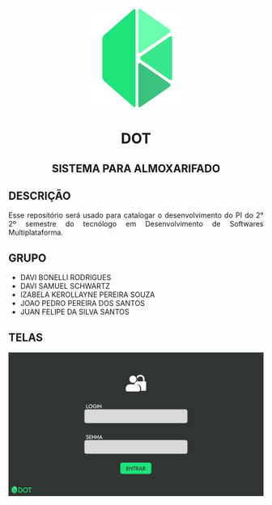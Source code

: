 <div align="center">
  <img src="./imagens/logo.png" alt="DOT logo" width="200"/>
  <h1>DOT</h1>
  <h2>SISTEMA PARA ALMOXARIFADO</h2>
</div>

<h2>DESCRIÇÃO</h2>
<p align="justify">Esse repositório será usado para catalogar o desenvolvimento do PI do 2° 2º semestre do tecnólogo em Desenvolvimento de Softwares Multiplataforma.</p>

<h2>GRUPO</h2>
<ul>
  <li>DAVI BONELLI RODRIGUES</li>
  <li>DAVI SAMUEL SCHWARTZ</li>
  <li>IZABELA KEROLLAYNE PEREIRA SOUZA</li>
  <li>JOAO PEDRO PEREIRA DOS SANTOS</li>
  <li>JUAN FELIPE DA SILVA SANTOS
</li>
  
</ul>

<h2>TELAS</h2>
<img src="./imagens/tela1.png" alt="tela 1"/>
